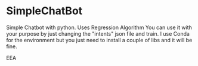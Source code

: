# SimpleChatBot
Simple Chatbot with python. Uses Regression Algorithm
You can use it with your purpose by just changing the "intents" json file and train.
I use Conda for the environment but you just need to install a couple of libs and it will be fine.

EEA
